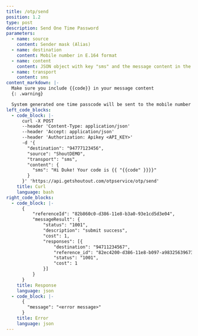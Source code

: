 ```yaml
---
title: /otp/send
position: 1.2
type: post
description: Send One Time Password
parameters:
  - name: source
    content: Sender mask (Alias)
  - name: destination
    content: Mobile number in E.164 format
  - name: content
    content: JSON object with key "sms" and the message content in the value
  - name: transport
    content: sms
content_markdown: |-
  Make sure you include {{code}} in your message content
  {: .warning}

  System generated one time passcode will be sent to the mobile number
left_code_blocks:
  - code_block: |-
      curl -X POST
      --header 'Content-Type: application/json'
      --header 'Accept: application/json'
      --header 'Authorization: Apikey <API_KEY>'
      -d '{
        "destination": "94777123456",
        "source": "ShoutDEMO",
        "transport": "sms",
        "content": {
          "sms": "Hi Duke! Your code is {{ "{{code" }}}}"
        }
      }' 'https://api.getshoutout.com/otpservice/otp/send'
    title: Curl
    language: bash
right_code_blocks:
  - code_block: |-
      {
	      "referenceId": "82b860c0-d386-11e8-b3a0-93e1cd5d3e04",
	      "messageResult": {
		      "status": "1001",
		      "description": "submit success",
		      "cost": 1,
		      "responses": [{
			      "destination": "94711234567",
			      "reference_id": "82ec4200-d386-11e8-b097-a98325639673",
			      "status": "1001",
			      "cost": 1
	    	  }]
	      } 
      }
    title: Response
    language: json
  - code_block: |-
      {
        "message": "<error message>"
      }
    title: Error
    language: json
---
```




